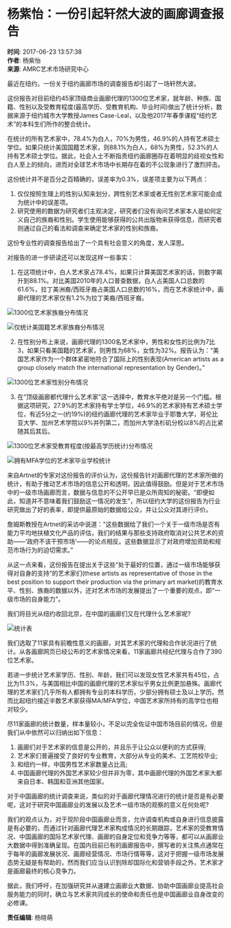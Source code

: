 # 杨紫怡：一份引起轩然大波的画廊调查报告

**时间**: 2017-06-23 13:57:38  
**作者**: 杨紫怡  
**来源**: AMRC艺术市场研究中心  

最近在纽约，一份关于纽约画廊市场的调查报告却引起了一场轩然大波。

这份报告对目前纽约45家顶级商业画廊代理的1300位艺术家，就年龄、种族、国籍、性别以及受教育程度(最高学历、受教育机构、毕业时间)做出了统计分析，数据来源于纽约城市大学教授James Case-Leal，以及他2017年春季课程“纽约艺术”的本科生们所作的整合统计。

在统计的所有艺术家中，78.4%为白人，70%为男性，46.9%的人持有艺术硕士学位。如果只统计美国国籍艺术家，则88.1%为白人，68%为男性，52.3%的人持有艺术硕士学位。据此，社会人士不断指责纽约画廊圈存在着明显的歧视女性和白人至上的倾向，进而对全球艺术市场中长期存在着的不公现象进行了激烈抨击。

这份统计并不是百分之百精确的，误差率为0.3%，误差项主要为以下两点：

1. 仅仅按照生理上的性别认知来划分，跨性别艺术家或者无性别艺术家可能会成为统计中的误差项。
2. 研究使用的数据为研究者们主观决定，研究者们没有询问艺术家本人是如何定义自己的族裔和性别。学生使用能够获得的公共出版物来获得信息，而研究者则通过自己的看法和调查来确定艺术家的性别和族裔。

这份专业性的调查报告给出了一个具有社会意义的角度，发人深思。

对报告的进一步研读还可以发现这样一些事实：

1. 在这项统计中，白人艺术家占78.4%，如果只计算美国艺术家的话，则数字飙升到88.1%。对比美国2010年的人口普查数据，白人占美国人口总数的61.6%，拉丁美洲裔/西班牙裔占美国人口总数的16%，而在艺术家统计中，画廊代理的艺术家仅有1.2%为拉丁美裔/西班牙裔。

![1300位艺术家族裔分布情况](https://wximg1.artimg.net/auction_manager/201706/5a85bdd9713b39f932300209a986b7a71498197793.png)

![仅统计美国籍艺术家族裔分布情况](https://wximg1.artimg.net/auction_manager/201706/1c190eb5f1b15e758aab242196b392461498197793.png)

2. 在性别分布上来说，画廊代理的1300名艺术家中，男性和女性的比例为7比3，如果只看美国籍的艺术家，则男性为68%，女性为32%。报告认为：“美国艺术家作为一个群体紧密地符合了国际上的性别表现(American artists as a group closely match the international representation by Gender)。”

![1300位艺术家性别分布情况](https://wximg1.artimg.net/auction_manager/201706/c674e0e0ac6a558badaeeb540ca154bc1498197794.png)

3. 在“顶级画廊都代理什么艺术家”这一选择中，教育水平绝对是另一个门槛。根据这项研究，27.9%的艺术家持有学士学位，46.9%的艺术家持有艺术硕士学位，有近5分之一(约19%)的纽约画廊代理的艺术家毕业于耶鲁大学，哥伦比亚大学、加州艺术学院以9%并列第二，而加州大学洛杉矶分校以8%的占比紧随其后其后。

![1300位艺术家受教育程度(按最高学历统计)分布情况](https://wximg1.artimg.net/auction_manager/201706/9ad7636f4ccc9f8238a4e81c5277c12a1498197794.png)

![拥有MFA学位的艺术家毕业学校统计](https://wximg1.artimg.net/auction_manager/201706/46b9a1b748b7fbc20e320f1cc5650aac1498197794.png)

来自Artnet的专家对这份报告的评价认为，这份报告针对画廊代理的艺术家所做的统计，有助于推动艺术市场的信息公开和透明，因此值得鼓励。但是对于艺术市场中的一级市场画廊而言，数据与信息的不公开早已是众所周知的秘密。“即便如此，知道并不意味着我们鼓励这一情况的发生”，所以纽约大学的这份报告为行业研究做出了好的表率，即提供最原始的数据给公众，并让公众对其进行评价。

詹姆斯教授在Artnet的采访中说道：“这些数据给了我们一个关于一级市场是否有能力平均地扶植文化产品的评估，我们的结果与那些支持政府取消对公共艺术的资助——‘政府不该干预市场’——的论点相反。这些数据显示了对政府增加资助和规范市场行为的迫切需求。”

从这一点来看，这份报告在提出关于这些“处于最好的位置，通过一级市场能够获得对自身的支持”的艺术家们(these artists as representative of those in the best position to support their production via the primary art market)的教育水平、性别、族裔的数据以外，还对艺术市场的发展提出了一个重要的观点，即“一级市场的自身能力”。

我们将目光从纽约收回北京，在中国的画廊们又在代理什么艺术家呢?

![统计表](https://wximg1.artimg.net/auction_manager/201706/2a83f401b0da1295c587e5bab4d631b01498197897.png)

我们选取了11家具有前瞻性意义的画廊，对其艺术家的代理和合作状况进行了统计。从各画廊网页已经公布的艺术家情况来看，11家画廊共经纪代理与合作了390位艺术家。

若进一步统计艺术家学历、性别、年龄，我们可以发现女性艺术家共有45位，占比为11.3%，与美国相比中国的画廊代理的艺术家似乎男女比例更加悬殊。画廊代理的艺术家们几乎所有人都拥有专业的本科学历，少部分拥有硕士及以上学历。然而比起纽约接近半数艺术家获得MA/MFA学位，中国艺术家所持有的高学位也相对较少。

尽11家画廊的统计数量，样本量较小，不足以完全佐证中国市场目前的情况，但是我们从中依然可以归纳出如下信息：

1. 画廊们对于艺术家的信息是公开的，并且乐于让公众以便利的方式获得;
2. 艺术家们普遍接受了良好的专业教育，大部分从专业的美术、工艺院校毕业;
3. 和纽约一样，中国男性艺术家数量占比高;
4. 中国画廊代理的外国艺术家较少但并非为零，其中画廊代理的外国艺术家大都来自日本、韩国和亚洲其他国家。

对于中国画廊的统计调查来说，类似的对于画廊代理情况进行的统计是否是有必要呢，这对于研究中国画廊业的发展以及艺术一级市场的观察的意义在何处呢?

我们的观点认为，对于现阶段中国画廊业而言，允许调查机构或自身进行信息披露是有必要的，而通过针对画廊代理艺术家构成情况的长期跟踪，艺术家的受教育情况、中国画廊的国际艺术家代理、画廊的自身定位和竞争力等等，都可以从画廊业大数据中得到准确呈现。在国内目前已有的画廊报告中，撰写者的关注焦点通常在于每年的画廊发展状况、画廊经营情况、市场行情等等，这对于把握一级市场发展态势无疑是有帮助的，然而我们应当认识到除却国际化和营销手段之外，艺术家才是画廊最终的核心竞争力。

据此，我们呼吁，在加强研究并从速建立画廊业大数据、协助中国画廊业提高社会服务能力的同时，确立与艺术家共同成长的使命和责任也是中国画廊业自身改变的必修课。

**责任编辑**: 杨晓萌
